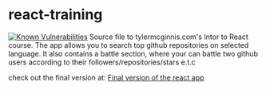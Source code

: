 # react-training
[![Known Vulnerabilities](https://snyk.io/test/github/araltasher/react-training/badge.svg)](https://snyk.io/test/github/araltasher/react-training)
Source file to tylermcginnis.com's Intor to React course. The app allows you to search top github repositories on selected language. It also contains a battle section, where your can battle two github users according to their followers/repositories/stars e.t.c

check out the final version at:
[Final version of the react app](https://react-github-battle-11e90.firebaseapp.com/)
